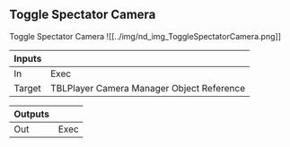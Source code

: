 ## Toggle Spectator Camera
Toggle Spectator Camera
![[../img/nd_img_ToggleSpectatorCamera.png]]

|Inputs||
|--|--|
| In | Exec |
| Target | TBLPlayer Camera Manager Object Reference |

|Outputs||
|--|--|
| Out | Exec |
